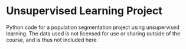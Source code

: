 # Unsupervised Learning Project

Python code for a population segmentation project using unsupervised learning. The data used is not licensed for use or sharing outside of the course, and is thus not included here. 
